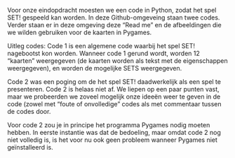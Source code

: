 Voor onze eindopdracht moesten we een code in Python, zodat het spel SET! gespeeld kan worden. In deze Github-omgeveing staan twee codes. Verder staan er in deze omgeving deze “Read me” en de afbeeldingen die we wilden gebruiken voor de kaarten in Pygames.

Uitleg codes:
Code 1 is een algemene code waarbij het spel SET! nagebootst kon worden. Wanneer code 1 gerund wordt, worden 12 “kaarten” weergegeven (de kaarten worden als tekst met de eigenschappen weergegeven), en worden de mogelijke SETS weergegeven.

Code 2 was een poging om de het spel SET! daadwerkelijk als een spel te presenteren. Code 2 is helaas niet af. We liepen op een paar punten vast, maar we probeerden we zoveel mogelijk onze ideeën weer te geven in de code (zowel met “foute of onvolledige” codes als met commentaar tussen de codes door.

Voor code 2 zou je in principe het programma Pygames nodig moeten hebben. In eerste instantie was dat de bedoeling, maar omdat code 2 nog niet volledig is, is het voor nu ook geen probleem wanneer Pygames niet geïnstalleerd is.
